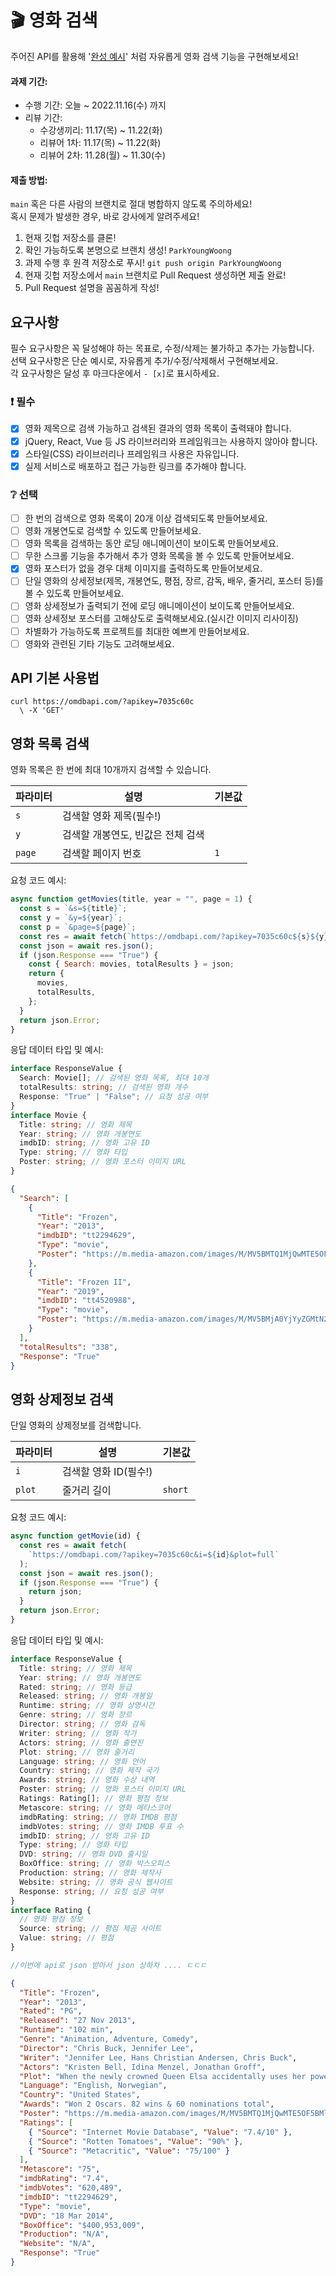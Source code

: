 # :clapper: 영화 검색

주어진 API를 활용해 '[완성 예시](https://stupefied-hodgkin-d9d350.netlify.app/)' 처럼 자유롭게 영화 검색 기능을 구현해보세요!

#### 과제 기간:

- 수행 기간: 오늘 ~ 2022.11.16(수) 까지
- 리뷰 기간:
  - 수강생끼리: 11.17(목) ~ 11.22(화)
  - 리뷰어 1차: 11.17(목) ~ 11.22(화)
  - 리뷰어 2차: 11.28(월) ~ 11.30(수)

#### 제출 방법:

`main` 혹은 다른 사람의 브랜치로 절대 병합하지 않도록 주의하세요!  
혹시 문제가 발생한 경우, 바로 강사에게 알려주세요!

1. 현재 깃헙 저장소를 클론!
2. 확인 가능하도록 본명으로 브랜치 생성! `ParkYoungWoong`
3. 과제 수행 후 원격 저장소로 푸시! `git push origin ParkYoungWoong`
4. 현재 깃헙 저장소에서 `main` 브랜치로 Pull Request 생성하면 제출 완료!
5. Pull Request 설명을 꼼꼼하게 작성!

## 요구사항

필수 요구사항은 꼭 달성해야 하는 목표로, 수정/삭제는 불가하고 추가는 가능합니다.  
선택 요구사항은 단순 예시로, 자유롭게 추가/수정/삭제해서 구현해보세요.  
각 요구사항은 달성 후 마크다운에서 `- [x]`로 표시하세요.

### :exclamation: 필수

- [X] 영화 제목으로 검색 가능하고 검색된 결과의 영화 목록이 출력돼야 합니다.
- [X] jQuery, React, Vue 등 JS 라이브러리와 프레임워크는 사용하지 않아야 합니다.
- [X] 스타일(CSS) 라이브러리나 프레임워크 사용은 자유입니다.
- [X] 실제 서비스로 배포하고 접근 가능한 링크를 추가해야 합니다.

### :grey_question: 선택

- [ ] 한 번의 검색으로 영화 목록이 20개 이상 검색되도록 만들어보세요.
- [ ] 영화 개봉연도로 검색할 수 있도록 만들어보세요.
- [ ] 영화 목록을 검색하는 동안 로딩 애니메이션이 보이도록 만들어보세요.
- [ ] 무한 스크롤 기능을 추가해서 추가 영화 목록을 볼 수 있도록 만들어보세요.
- [X] 영화 포스터가 없을 경우 대체 이미지를 출력하도록 만들어보세요.
- [ ] 단일 영화의 상세정보(제목, 개봉연도, 평점, 장르, 감독, 배우, 줄거리, 포스터 등)를 볼 수 있도록 만들어보세요.
- [ ] 영화 상세정보가 출력되기 전에 로딩 애니메이션이 보이도록 만들어보세요.
- [ ] 영화 상세정보 포스터를 고해상도로 출력해보세요.(실시간 이미지 리사이징)
- [ ] 차별화가 가능하도록 프로젝트를 최대한 예쁘게 만들어보세요.
- [ ] 영화와 관련된 기타 기능도 고려해보세요.

## API 기본 사용법

```curl
curl https://omdbapi.com/?apikey=7035c60c
  \ -X 'GET'
```

## 영화 목록 검색

영화 목록은 한 번에 최대 10개까지 검색할 수 있습니다.

| 파라미터 | 설명                              | 기본값 |
| -------- | --------------------------------- | ------ |
| `s`      | 검색할 영화 제목(필수!)           |
| `y`      | 검색할 개봉연도, 빈값은 전체 검색 |
| `page`   | 검색할 페이지 번호                | `1`    |

요청 코드 예시:

```js
async function getMovies(title, year = "", page = 1) {
  const s = `&s=${title}`;
  const y = `&y=${year}`;
  const p = `&page=${page}`;
  const res = await fetch(`https://omdbapi.com/?apikey=7035c60c${s}${y}${p}`);
  const json = await res.json();
  if (json.Response === "True") {
    const { Search: movies, totalResults } = json;
    return {
      movies,
      totalResults,
    };
  }
  return json.Error;
}
```

응답 데이터 타입 및 예시:

```ts
interface ResponseValue {
  Search: Movie[]; // 검색된 영화 목록, 최대 10개
  totalResults: string; // 검색된 영화 개수
  Response: "True" | "False"; // 요청 성공 여부
}
interface Movie {
  Title: string; // 영화 제목
  Year: string; // 영화 개봉연도
  imdbID: string; // 영화 고유 ID
  Type: string; // 영화 타입
  Poster: string; // 영화 포스터 이미지 URL
}
```

```json
{
  "Search": [
    {
      "Title": "Frozen",
      "Year": "2013",
      "imdbID": "tt2294629",
      "Type": "movie",
      "Poster": "https://m.media-amazon.com/images/M/MV5BMTQ1MjQwMTE5OF5BMl5BanBnXkFtZTgwNjk3MTcyMDE@._V1_SX300.jpg"
    },
    {
      "Title": "Frozen II",
      "Year": "2019",
      "imdbID": "tt4520988",
      "Type": "movie",
      "Poster": "https://m.media-amazon.com/images/M/MV5BMjA0YjYyZGMtN2U0Ni00YmY4LWJkZTItYTMyMjY3NGYyMTJkXkEyXkFqcGdeQXVyNDg4NjY5OTQ@._V1_SX300.jpg"
    }
  ],
  "totalResults": "338",
  "Response": "True"
}
```

## 영화 상제정보 검색

단일 영화의 상제정보를 검색합니다.

| 파라미터 | 설명                  | 기본값  |
| -------- | --------------------- | ------- |
| `i`      | 검색할 영화 ID(필수!) |
| `plot`   | 줄거리 길이           | `short` |

요청 코드 예시:

```js
async function getMovie(id) {
  const res = await fetch(
    `https://omdbapi.com/?apikey=7035c60c&i=${id}&plot=full`
  );
  const json = await res.json();
  if (json.Response === "True") {
    return json;
  }
  return json.Error;
}
```

응답 데이터 타입 및 예시:

```ts
interface ResponseValue {
  Title: string; // 영화 제목
  Year: string; // 영화 개봉연도
  Rated: string; // 영화 등급
  Released: string; // 영화 개봉일
  Runtime: string; // 영화 상영시간
  Genre: string; // 영화 장르
  Director: string; // 영화 감독
  Writer: string; // 영화 작가
  Actors: string; // 영화 출연진
  Plot: string; // 영화 줄거리
  Language: string; // 영화 언어
  Country: string; // 영화 제작 국가
  Awards: string; // 영화 수상 내역
  Poster: string; // 영화 포스터 이미지 URL
  Ratings: Rating[]; // 영화 평점 정보
  Metascore: string; // 영화 메타스코어
  imdbRating: string; // 영화 IMDB 평점
  imdbVotes: string; // 영화 IMDB 투표 수
  imdbID: string; // 영화 고유 ID
  Type: string; // 영화 타입
  DVD: string; // 영화 DVD 출시일
  BoxOffice: string; // 영화 박스오피스
  Production: string; // 영화 제작사
  Website: string; // 영화 공식 웹사이트
  Response: string; // 요청 성공 여부
}
interface Rating {
  // 영화 평점 정보
  Source: string; // 평점 제공 사이트
  Value: string; // 평점
}

//이번에 api로 json 받아서 json 상하차 .... ㄷㄷㄷ
```

```json
{
  "Title": "Frozen",
  "Year": "2013",
  "Rated": "PG",
  "Released": "27 Nov 2013",
  "Runtime": "102 min",
  "Genre": "Animation, Adventure, Comedy",
  "Director": "Chris Buck, Jennifer Lee",
  "Writer": "Jennifer Lee, Hans Christian Andersen, Chris Buck",
  "Actors": "Kristen Bell, Idina Menzel, Jonathan Groff",
  "Plot": "When the newly crowned Queen Elsa accidentally uses her power to turn things into ice to curse her home in infinite winter, her sister Anna teams up with a mountain man, his playful reindeer, and a snowman to change the weather co...",
  "Language": "English, Norwegian",
  "Country": "United States",
  "Awards": "Won 2 Oscars. 82 wins & 60 nominations total",
  "Poster": "https://m.media-amazon.com/images/M/MV5BMTQ1MjQwMTE5OF5BMl5BanBnXkFtZTgwNjk3MTcyMDE@._V1_SX300.jpg",
  "Ratings": [
    { "Source": "Internet Movie Database", "Value": "7.4/10" },
    { "Source": "Rotten Tomatoes", "Value": "90%" },
    { "Source": "Metacritic", "Value": "75/100" }
  ],
  "Metascore": "75",
  "imdbRating": "7.4",
  "imdbVotes": "620,489",
  "imdbID": "tt2294629",
  "Type": "movie",
  "DVD": "18 Mar 2014",
  "BoxOffice": "$400,953,009",
  "Production": "N/A",
  "Website": "N/A",
  "Response": "True"
}
```

